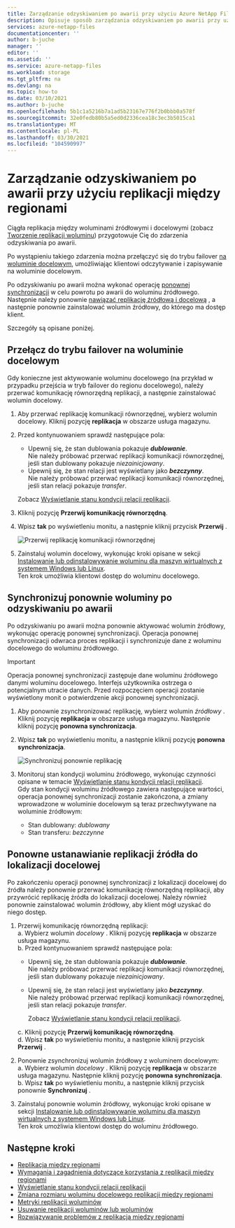 ```yaml
---
title: Zarządzanie odzyskiwaniem po awarii przy użyciu Azure NetApp Files replikacji między regionami | Microsoft Docs
description: Opisuje sposób zarządzania odzyskiwaniem po awarii przy użyciu Azure NetApp Files replikacji między regionami.
services: azure-netapp-files
documentationcenter: ''
author: b-juche
manager: ''
editor: ''
ms.assetid: ''
ms.service: azure-netapp-files
ms.workload: storage
ms.tgt_pltfrm: na
ms.devlang: na
ms.topic: how-to
ms.date: 03/10/2021
ms.author: b-juche
ms.openlocfilehash: 5b1c1a5216b7a1ad5b23167e776f2b0bbb0a578f
ms.sourcegitcommit: 32e0fedb80b5a5ed0d2336cea18c3ec3b5015ca1
ms.translationtype: MT
ms.contentlocale: pl-PL
ms.lasthandoff: 03/30/2021
ms.locfileid: "104590997"
---
```

# <a name="manage-disaster-recovery-using-cross-region-replication"></a>Zarządzanie odzyskiwaniem po awarii przy użyciu replikacji między regionami 

Ciągła replikacja między woluminami źródłowymi i docelowymi (zobacz [Tworzenie replikacji woluminu](cross-region-replication-create-peering.md)) przygotowuje Cię do zdarzenia odzyskiwania po awarii. 

Po wystąpieniu takiego zdarzenia można przełączyć się do trybu failover [na woluminie docelowym](#fail-over-to-destination-volume), umożliwiając klientowi odczytywanie i zapisywanie na woluminie docelowym. 

Po odzyskiwaniu po awarii można wykonać operację [ponownej synchronizacji](#resync-replication) w celu powrotu po awarii do woluminu źródłowego. Następnie należy ponownie [nawiązać replikację źródłową i docelową](#reestablish-source-to-destination-replication) , a następnie ponownie zainstalować wolumin źródłowy, do którego ma dostęp klient. 

Szczegóły są opisane poniżej. 

## <a name="fail-over-to-destination-volume"></a>Przełącz do trybu failover na woluminie docelowym

Gdy konieczne jest aktywowanie woluminu docelowego (na przykład w przypadku przejścia w tryb failover do regionu docelowego), należy przerwać komunikację równorzędną replikacji, a następnie zainstalować wolumin docelowy.  

1. Aby przerwać replikację komunikacji równorzędnej, wybierz wolumin docelowy. Kliknij pozycję **replikacja** w obszarze usługa magazynu.  

2.  Przed kontynuowaniem sprawdź następujące pola:  
    * Upewnij się, że stan dublowania pokazuje ***dublowanie***.   
        Nie należy próbować przerwać replikacji komunikacji równorzędnej, jeśli stan dublowany pokazuje *niezainicjowany*.
    * Upewnij się, że stan relacji jest wyświetlany jako ***bezczynny***.   
        Nie należy próbować przerwać replikacji komunikacji równorzędnej, jeśli stan relacji pokazuje *transfer*.   

    Zobacz [Wyświetlanie stanu kondycji relacji replikacji](cross-region-replication-display-health-status.md). 

3.  Kliknij pozycję **Przerwij komunikację równorzędną**.  

4.  Wpisz **tak** po wyświetleniu monitu, a następnie kliknij przycisk **Przerwij** . 

    ![Przerwij replikację komunikacji równorzędnej](../media/azure-netapp-files/cross-region-replication-break-replication-peering.png)

5.  Zainstaluj wolumin docelowy, wykonując kroki opisane w sekcji [Instalowanie lub odinstalowywanie woluminu dla maszyn wirtualnych z systemem Windows lub Linux](azure-netapp-files-mount-unmount-volumes-for-virtual-machines.md).   
    Ten krok umożliwia klientowi dostęp do woluminu docelowego.

## <a name="resync-volumes-after-disaster-recovery"></a><a name="resync-replication"></a>Synchronizuj ponownie woluminy po odzyskiwaniu po awarii

Po odzyskiwaniu po awarii można ponownie aktywować wolumin źródłowy, wykonując operację ponownej synchronizacji.  Operacja ponownej synchronizacji odwraca proces replikacji i synchronizuje dane z woluminu docelowego do woluminu źródłowego.  

> [!IMPORTANT] 
> Operacja ponownej synchronizacji zastępuje dane woluminu źródłowego danymi woluminu docelowego.  Interfejs użytkownika ostrzega o potencjalnym utracie danych. Przed rozpoczęciem operacji zostanie wyświetlony monit o potwierdzenie akcji ponownej synchronizacji.

1. Aby ponownie zsynchronizować replikację, wybierz wolumin *źródłowy* . Kliknij pozycję **replikacja** w obszarze usługa magazynu. Następnie kliknij pozycję **ponowna synchronizacja**.  

2. Wpisz **tak** po wyświetleniu monitu, a następnie kliknij pozycję **ponowna synchronizacja**. 
 
    ![Synchronizuj ponownie replikację](../media/azure-netapp-files/cross-region-replication-resync-replication.png)

3. Monitoruj stan kondycji woluminu źródłowego, wykonując czynności opisane w temacie [Wyświetlanie stanu kondycji relacji replikacji](cross-region-replication-display-health-status.md).   
    Gdy stan kondycji woluminu źródłowego zawiera następujące wartości, operacja ponownej synchronizacji zostanie zakończona, a zmiany wprowadzone w woluminie docelowym są teraz przechwytywane na woluminie źródłowym:   

    * Stan dublowany: *dublowany*  
    * Stan transferu: *bezczynne*  

## <a name="reestablish-source-to-destination-replication"></a>Ponowne ustanawianie replikacji źródła do lokalizacji docelowej

Po zakończeniu operacji ponownej synchronizacji z lokalizacji docelowej do źródła należy ponownie przerwać komunikację równorzędną replikacji, aby przywrócić replikację źródła do lokalizacji docelowej. Należy również ponownie zainstalować wolumin źródłowy, aby klient mógł uzyskać do niego dostęp.  

1. Przerwij komunikację równorzędną replikacji:  
    a. Wybierz wolumin *docelowy* . Kliknij pozycję **replikacja** w obszarze usługa magazynu.  
    b. Przed kontynuowaniem sprawdź następujące pola:   
    * Upewnij się, że stan dublowania pokazuje ***dublowanie***.   
    Nie należy próbować przerwać replikacji komunikacji równorzędnej, jeśli stan dublowany pokazuje *niezainicjowany*.  
    * Upewnij się, że stan relacji jest wyświetlany jako ***bezczynny***.   
    Nie należy próbować przerwać replikacji komunikacji równorzędnej, jeśli stan relacji pokazuje *transfer*.    

        Zobacz [Wyświetlanie stanu kondycji relacji replikacji](cross-region-replication-display-health-status.md). 

    c. Kliknij pozycję **Przerwij komunikację równorzędną**.   
    d. Wpisz **tak** po wyświetleniu monitu, a następnie kliknij przycisk **Przerwij** .  

2. Ponownie zsynchronizuj wolumin źródłowy z woluminem docelowym:  
    a. Wybierz wolumin *docelowy* . Kliknij pozycję **replikacja** w obszarze usługa magazynu. Następnie kliknij pozycję **ponowna synchronizacja**.   
    b. Wpisz **tak** po wyświetleniu monitu, a następnie kliknij przycisk ponownie **Synchronizuj** .

3. Zainstaluj ponownie wolumin źródłowy, wykonując kroki opisane w sekcji [Instalowanie lub odinstalowywanie woluminu dla maszyn wirtualnych z systemem Windows lub Linux](azure-netapp-files-mount-unmount-volumes-for-virtual-machines.md).  
    Ten krok umożliwia klientowi dostęp do woluminu źródłowego.

## <a name="next-steps"></a>Następne kroki  

* [Replikacja między regionami](cross-region-replication-introduction.md)
* [Wymagania i zagadnienia dotyczące korzystania z replikacji między regionami](cross-region-replication-requirements-considerations.md)
* [Wyświetlanie stanu kondycji relacji replikacji](cross-region-replication-display-health-status.md)
* [Zmiana rozmiaru woluminu docelowego replikacji między regionami](azure-netapp-files-resize-capacity-pools-or-volumes.md#resize-a-cross-region-replication-destination-volume)
* [Metryki replikacji woluminów](azure-netapp-files-metrics.md#replication)
* [Usuwanie replikacji woluminów lub woluminów](cross-region-replication-delete.md)
* [Rozwiązywanie problemów z replikacją między regionami](troubleshoot-cross-region-replication.md)

